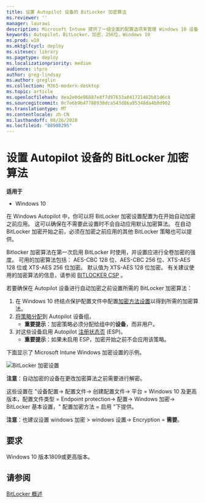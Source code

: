 ```yaml
---
title: 设置 Autopilot 设备的 BitLocker 加密算法
ms.reviewer: ''
manager: laurawi
description: Microsoft Intune 提供了一组全面的配置选项来管理 Windows 10 设备上的 BitLocker。
keywords: Autopilot，BitLocker，加密，256位，Windows 10
ms.prod: w10
ms.mktglfcycl: deploy
ms.sitesec: library
ms.pagetype: deploy
ms.localizationpriority: medium
audience: itpro
author: greg-lindsay
ms.author: greglin
ms.collection: M365-modern-desktop
ms.topic: article
ms.openlocfilehash: 8ea2e0de96887e8f7d97633a041721462b81d6c8
ms.sourcegitcommit: 0c7e6b9b47788930dca543d86a95348da4b0d902
ms.translationtype: MT
ms.contentlocale: zh-CN
ms.lasthandoff: 08/26/2020
ms.locfileid: "88908295"
---
```

# <a name="setting-the-bitlocker-encryption-algorithm-for-autopilot-devices"></a>设置 Autopilot 设备的 BitLocker 加密算法

**适用于**

-   Windows 10

在 Windows Autopilot 中，你可以将 BitLocker 加密设置配置为在开始自动加密之前应用。 这可以确保在不需要此设置时不会自动应用默认加密算法。 在自动 BitLocker 加密开始之前，必须在加密之前应用的其他 BitLocker 策略也可以提供。 

Bitlocker 加密算法在第一次启用 BitLocker 时使用，并设置应进行全卷加密的强度。 可用的加密算法包括： AES-CBC 128 位、AES-CBC 256 位、XTS-AES 128 位或 XTS-AES 256 位加密。 默认值为 XTS-AES 128 位加密。 有关建议使用的加密算法的信息，请参阅 [BITLOCKER CSP](/windows/client-management/mdm/bitlocker-csp) 。

若要确保在 Autopilot 设备进行自动加密之前设置所需的 BitLocker 加密算法：

1. 在 Windows 10 终结点保护配置文件中配置[加密方法设置](/intune/endpoint-protection-windows-10#windows-encryption)以得到所需的加密算法。 
2. [将策略分配](/intune/device-profile-assign)到 Autopilot 设备组。 
    - **重要提示**：加密策略必须分配给组中的**设备**，而非用户。
3. 对这些设备启用 Autopilot [注册状态页](enrollment-status.md) (ESP)。 
    - **重要提示**：如果未启用 ESP，加密开始之前不会应用该策略。

下面显示了 Microsoft Intune Windows 加密设置的示例。

   ![BitLocker 加密设置](images/bitlocker-encryption.png)

**注意**：自动加密的设备在更改加密算法之前需要进行解密。

这些设置在 "设备配置-> 配置文件-> 创建配置文件-> 平台 = Windows 10 及更高版本，配置文件类型 = Endpoint protection-> 配置-> Windows 加密-> BitLocker 基本设置，" 配置加密方法 = 启用 "下提供。

**注意**：也建议设置 windows 加密 > windows 设置-> Encryption = **需要**。

## <a name="requirements"></a>要求

Windows 10 版本1809或更高版本。

## <a name="see-also"></a>请参阅

[BitLocker 概述](/windows/security/information-protection/bitlocker/bitlocker-overview)